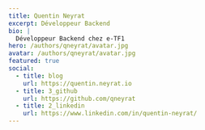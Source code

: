 ```yaml
---
title: Quentin Neyrat
excerpt: Développeur Backend
bio: |
  Développeur Backend chez e-TF1
hero: /authors/qneyrat/avatar.jpg
avatar: /authors/qneyrat/avatar.jpg
featured: true
social:
  - title: blog
    url: https://quentin.neyrat.io
  - title: 3_github
    url: https://github.com/qneyrat
  - title: 2_linkedin
    url: https://www.linkedin.com/in/quentin-neyrat/
---
```

